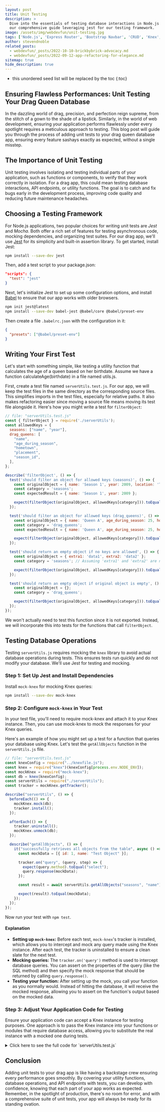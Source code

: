 ```yaml
---
layout: post
title: Unit Testing
description: >
  Dive into the essentials of testing database interactions in Node.js applications with
  our comprehensive guide leveraging jest for our testing framework.
image: /assets/img/webdevfun/unit-testing.jpg
tags: ['Node.js', 'Express Router', 'Bootstrap Navbar', 'CRUD', 'Knex', 'Nodemon', 'Drag Queens']
author: stevendnoble
related_posts:
  - webdevfun/_posts/2022-10-10-brickbybrick-advocacy.md
  - webdevfun/_posts/2022-09-12-app-refactoring-for-elegance.md
sitemap: true
hide_description: true
---
```


* this unordered seed list will be replaced by the toc
{:toc}

## Ensuring Flawless Performances: Unit Testing Your Drag Queen Database

In the dazzling world of drag, precision, and perfection reign supreme, from the stitch of a gown to the shade of a lipstick. Similarly, in the world of web development, ensuring your application performs flawlessly under every spotlight requires a meticulous approach to testing. This blog post will guide you through the process of adding unit tests to your drag queen database app, ensuring every feature sashays exactly as expected, without a single misstep.

## The Importance of Unit Testing

Unit testing involves isolating and testing individual parts of your application, such as functions or components, to verify that they work correctly in isolation. For a drag app, this could mean testing database interactions, API endpoints, or utility functions. The goal is to catch and fix bugs early in the development process, improving code quality and reducing future maintenance headaches.

## Choosing a Testing Framework

For Node.js applications, two popular choices for writing unit tests are *Jest* and *Mocha*. Both offer a rich set of features for testing asynchronous code, mocking dependencies, and organizing test suites. For our drag app, we'll use [Jest](https://jestjs.io/docs/getting-started) for its simplicity and built-in assertion library. To get started, install Jest:

~~~bash
npm install --save-dev jest
~~~

Then, add a test script to your package.json:

~~~json
"scripts": {
  "test": "jest"
}
~~~

Next, let's initialize Jest to set up some configuration options, and install [Babel](https://babeljs.io/) to ensure that our app works with older browsers.

~~~bash
npm init jest@latest
npm install --save-dev babel-jest @babel/core @babel/preset-env
~~~

Then create a file `.babelrc.json` with the configuration in it:

~~~json
{
  "presets": ["@babel/preset-env"]
}
~~~

## Writing Your First Test

Let's start with something simple, like testing a utility function that calculates the age of a queen based on her birthdate. Assume we have a function calculateAge(birthdate) in a file named utils.js.

First, create a test file named `serverUtils.test.js`. For our app, we will keep the test files in the same directory as the corresponding source files. This simplifies imports in the test files, especially for relative paths. It also makes refactoring easier since moving a source file means moving its test file alongside it. Here's how you might write a test for `filterObject`:

~~~js
// file: "serverUtils.test.js"
const { filterObject } = require('./serverUtils');
const allowedKeys = {
  seasons: ["name", "year"],
  drag_queens: [
    "name",
    "age_during_season",
    "hometown",
    "placement",
    "season_id",
  ],
};

describe('filterObject', () => {
  test('should filter an object for allowed keys (seasons)', () => {
    const originalObject = { name: 'Season 1', year: 2009, location: 'The Moon' };
    const category = 'seasons';
    const expectedResult = { name: 'Season 1', year: 2009 };

    expect(filterObject(originalObject, allowedKeys[category])).toEqual(expectedResult);
  });

  test('should filter an object for allowed keys (drag_queens)', () => {
    const originalObject = { name: 'Queen A', age_during_season: 25, hometown: 'Hometown', placement: '1st', season_id: 1, extra: 'data' };
    const category = 'drag_queens';
    const expectedResult = { name: 'Queen A', age_during_season: 25, hometown: 'Hometown', placement: '1st', season_id: 1 };

    expect(filterObject(originalObject, allowedKeys[category])).toEqual(expectedResult);
  });

  test('should return an empty object if no keys are allowed', () => {
    const originalObject = { extra1: 'data1', extra2: 'data2' };
    const category = 'seasons'; // Assuming 'extra1' and 'extra2' are not allowed keys for seasons

    expect(filterObject(originalObject, allowedKeys[category])).toEqual({});
  });

  test('should return an empty object if original object is empty', () => {
    const originalObject = {};
    const category = 'drag_queens';

    expect(filterObject(originalObject, allowedKeys[category])).toEqual({});
  });
});
~~~

We won't actually need to test this function since it is not exported. Instead, we will incorporate this into tests for the functions that call `filterObject`.

## Testing Database Operations

Testing `serverUtils.js` requires mocking the `knex` library to avoid actual database operations during tests. This ensures tests run quickly and do not modify your database. We'll use Jest for testing and mocking.

### Step 1: Set Up Jest and Install Dependencies

Install `mock-knex` for mocking Knex queries:

~~~bash
npm install --save-dev mock-knex
~~~

### Step 2: Configure `mock-knex` in Your Test

In your test file, you'll need to require mock-knex and attach it to your Knex instance. Then, you can use mock-knex to mock the responses for your Knex queries.

Here's an example of how you might set up a test for a function that queries your database using Knex. Let's test the `getAllObjects` function in the `serverUtils.js` file.

~~~js
// file: "serverUtils.test.js"
const knexConfig = require("../knexfile.js");
const knex = require("knex")(knexConfig[process.env.NODE_ENV]);
const mockKnex = require("mock-knex");
const db = knex(knexConfig);
const serverUtils = require("./serverUtils");
const tracker = mockKnex.getTracker();

describe("serverUtils", () => {
  beforeEach(() => {
    mockKnex.mock(db);
    tracker.install();
  });

  afterEach(() => {
    tracker.uninstall();
    mockKnex.unmock(db);
  });

  describe("getAllObjects", () => {
    it("successfully retrieves all objects from the table", async () => {
      const mockData = [{ id: 1, name: "Test Object" }];

      tracker.on("query", (query, step) => {
        expect(query.method).toEqual("select");
        query.response(mockData);
      });

      const result = await serverUtils.getAllObjects("seasons", "name");

      expect(result).toEqual(mockData);
    });
  });
});
~~~

Now run your test with `npm test`.

#### Explanation

* **Setting up `mock-knex`:** Before each test, `mock-knex`'s tracker is installed, which allows you to intercept and mock any query made using the Knex instance. After each test, the tracker is uninstalled to ensure a clean slate for the next test.
* **Mocking queries:** The `tracker.on('query')` method is used to intercept database queries. You can assert on the properties of the query (like the SQL method) and then specify the mock response that should be returned by calling `query.response()`.
* **Testing your function:** After setting up the mock, you call your function as you normally would. Instead of hitting the database, it will receive the mocked response, allowing you to assert on the function's output based on the mocked data.

### Step 3: Adjust Your Application Code for Testing

Ensure your application code can accept a Knex instance for testing purposes. One approach is to pass the Knex instance into your functions or modules that require database access, allowing you to substitute the real instance with a mocked one during tests.

<details>
<summary>Click here to see the full code for `serverUtils.test.js`</summary>
<div markdown="1">

~~~js
const knexConfig = require("../knexfile.js");
const knex = require("knex")(knexConfig[process.env.NODE_ENV]);
const mockKnex = require("mock-knex");
const db = knex(knexConfig);
const serverUtils = require("./serverUtils");
const tracker = mockKnex.getTracker();

describe("serverUtils", () => {
  beforeEach(() => {
    mockKnex.mock(db);
    tracker.install();
  });

  afterEach(() => {
    tracker.uninstall();
    mockKnex.unmock(db);
  });

  describe("getAllObjects", () => {
    it("successfully retrieves all objects from the table", async () => {
      const mockData = [{ id: 1, name: "Test Object" }];

      tracker.on("query", (query, step) => {
        expect(query.method).toEqual("select");
        query.response(mockData);
      });

      const result = await serverUtils.getAllObjects("seasons", "name");

      expect(result).toEqual(mockData);
    });
  });

  describe("getAllSeasonsWithCounts", () => {
    it("successfully retrieves seasons with counts using a valid orderBy parameter", async () => {
      tracker.on("query", (query) => {
        query.response([]);
      });

      await expect(
        serverUtils.getAllSeasonsWithCounts("name"),
      ).resolves.not.toThrow();
    });

    test("throws an error with an invalid orderBy parameter", async () => {
      await expect(
        serverUtils.getAllSeasonsWithCounts("invalid_column"),
      ).rejects.toThrow("Invalid order parameter");
    });

    it("successfully retrieves seasons with drag queen counts", async () => {
      const mockData = [
        { id: 1, name: "Season 1", year: 2009, drag_queen_count: 10 },
        { id: 2, name: "Season 2", year: 2010, drag_queen_count: 12 },
      ];

      tracker.on("query", (query) => {
        expect(query.method).toEqual("select");
        query.response(mockData);
      });

      const result = await serverUtils.getAllSeasonsWithCounts("id");

      expect(result).toEqual(mockData);
    });
  });

  describe("getAllDragQueensWithSeasons", () => {
    it("successfully retrieves seasons with counts using a valid orderBy parameter", async () => {
      tracker.on("query", (query) => {
        query.response([]);
      });

      await expect(
        serverUtils.getAllDragQueensWithSeasons("age_during_season"),
      ).resolves.not.toThrow();
    });

    test("throws an error with an invalid orderBy parameter", async () => {
      await expect(
        serverUtils.getAllDragQueensWithSeasons("invalid_column"),
      ).rejects.toThrow("Invalid order parameter");
    });

    it("successfully retrieves drag queens with season data", async () => {
      const mockData = [
        {
          drag_queen_id: 1,
          drag_queen_name: "Season 1",
          season_name: "Season 1",
          age_during_season: 25,
          hometown: "Los Angeles",
          placement: 1,
        },
        {
          drag_queen_id: 2,
          drag_queen_name: "Season 2",
          season_name: "Season 2",
          age_during_season: 26,
          hometown: "Los Angeles",
          placement: 1,
        },
      ];

      tracker.on("query", (query) => {
        expect(query.method).toEqual("select");
        query.response(mockData);
      });

      const result = await serverUtils.getAllDragQueensWithSeasons("id");

      expect(result).toEqual(mockData);
    });
  });

  describe("addNewObject", () => {
    it("successfully inserts a new object with filtered params", async () => {
      const table = "drag_queens";
      const requestParams = {
        age_during_season: 25,
        name: "Test",
        unauthorizedParam: "ignore this",
      };
      const filteredParams = { age_during_season: 25, name: "Test" };
      const mockResponse = [1];

      tracker.on("query", (query, step) => {
        expect(query.method).toEqual("insert");
        expect(query.bindings).toEqual(Object.values(filteredParams));
        expect(query.sql).toContain(table);
        query.response(mockResponse);
      });

      const result = await serverUtils.addNewObject(table, requestParams);

      expect(result).toEqual(mockResponse);
    });
  });

  describe("getObjectById", () => {
    test("retrieves object by id", async () => {
      tracker.on("query", (query) => {
        expect(query.method).toBe("select");
        query.response([{ id: 1, name: "Test Object" }]); // Adjust based on expected result
      });

      const result = await serverUtils.getObjectById("your_table", 1);
      expect(result).toEqual([{ id: 1, name: "Test Object" }]);
    });
  });

  describe("updateObject", () => {
    test("updates object with filtered params", async () => {
      tracker.on("query", (query) => {
        expect(query.method).toBe("update");
        query.response(1); // Simulate updating one record
      });

      const request = {
        params: { id: 1 },
        body: { name: "Updated Name", unauthorizedParam: "ignored" },
      };
      const result = await serverUtils.updateObject("seasons", request);
      expect(result).toBe(1); // Assuming knex update response is the count of updated records
    });
  });

  describe("deleteObject", () => {
    test("deletes object by id", async () => {
      tracker.on("query", (query) => {
        expect(query.method).toBe("del");
        query.response(1); // Simulate deleting one record
      });

      const result = await serverUtils.deleteObject("your_table", 1);
      expect(result).toBe(1); // Assuming knex delete response is the count of deleted records
    });
  });
});
~~~
</div>
</details>

## Conclusion

Adding unit tests to your drag app is like having a backstage crew ensuring every performance goes smoothly. By covering your utility functions, database operations, and API endpoints with tests, you can develop with confidence, knowing that each part of your app works as expected. Remember, in the spotlight of production, there's no room for error, and with a comprehensive suite of unit tests, your app will always be ready for its standing ovation.